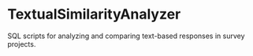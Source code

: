 # TextualSimilarityAnalyzer
SQL scripts for analyzing and comparing text-based responses in survey projects.
